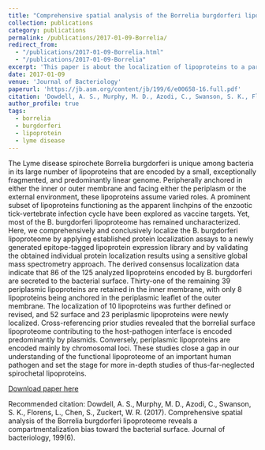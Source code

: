 ```yaml
---
title: "Comprehensive spatial analysis of the Borrelia burgdorferi lipoproteome reveals a compartmentalization bias toward the bacterial surface"
collection: publications
category: publications
permalink: /publications/2017-01-09-Borrelia/
redirect_from:
  - "/publications/2017-01-09-Borrelia.html"
  - "/publications/2017-01-09-Borrelia"
excerpt: 'This paper is about the localization of lipoproteins to a particular side and layer of the bilayer membrane of Borrelia, the causative agent of Lyme disease. It is a descriptive study that catalogues this specific property of each putative lipoprotein identified in the Borrelia lipoproteome.'
date: 2017-01-09
venue: 'Journal of Bacteriology'
paperurl: 'https://jb.asm.org/content/jb/199/6/e00658-16.full.pdf'
citation: 'Dowdell, A. S., Murphy, M. D., Azodi, C., Swanson, S. K., Florens, L., Chen, S., Zuckert, W. R. (2017). Comprehensive spatial analysis of the Borrelia burgdorferi lipoproteome reveals a compartmentalization bias toward the bacterial surface. Journal of bacteriology, 199(6).'
author_profile: true
tags:
  - borrelia
  - burgdorferi
  - lipoprotein
  - lyme disease
---
```


The Lyme disease spirochete Borrelia burgdorferi is unique among bacteria in its large number of lipoproteins that are encoded by a small, exceptionally fragmented, and predominantly linear genome. Peripherally anchored in either the inner or outer membrane and facing either the periplasm or the external environment, these lipoproteins assume varied roles. A prominent subset of lipoproteins functioning as the apparent linchpins of the enzootic tick-vertebrate infection cycle have been explored as vaccine targets. Yet, most of the B. burgdorferi lipoproteome has remained uncharacterized. Here, we comprehensively and conclusively localize the B. burgdorferi lipoproteome by applying established protein localization assays to a newly generated epitope-tagged lipoprotein expression library and by validating the obtained individual protein localization results using a sensitive global mass spectrometry approach. The derived consensus localization data indicate that 86 of the 125 analyzed lipoproteins encoded by B. burgdorferi are secreted to the bacterial surface. Thirty-one of the remaining 39 periplasmic lipoproteins are retained in the inner membrane, with only 8 lipoproteins being anchored in the periplasmic leaflet of the outer membrane. The localization of 10 lipoproteins was further defined or revised, and 52 surface and 23 periplasmic lipoproteins were newly localized. Cross-referencing prior studies revealed that the borrelial surface lipoproteome contributing to the host-pathogen interface is encoded predominantly by plasmids. Conversely, periplasmic lipoproteins are encoded mainly by chromosomal loci. These studies close a gap in our understanding of the functional lipoproteome of an important human pathogen and set the stage for more in-depth studies of thus-far-neglected spirochetal lipoproteins.

[Download paper here](https://jb.asm.org/content/jb/199/6/e00658-16.full.pdf)

Recommended citation: Dowdell, A. S., Murphy, M. D., Azodi, C., Swanson, S. K., Florens, L., Chen, S., Zuckert, W. R. (2017). Comprehensive spatial analysis of the Borrelia burgdorferi lipoproteome reveals a compartmentalization bias toward the bacterial surface. Journal of bacteriology, 199(6).